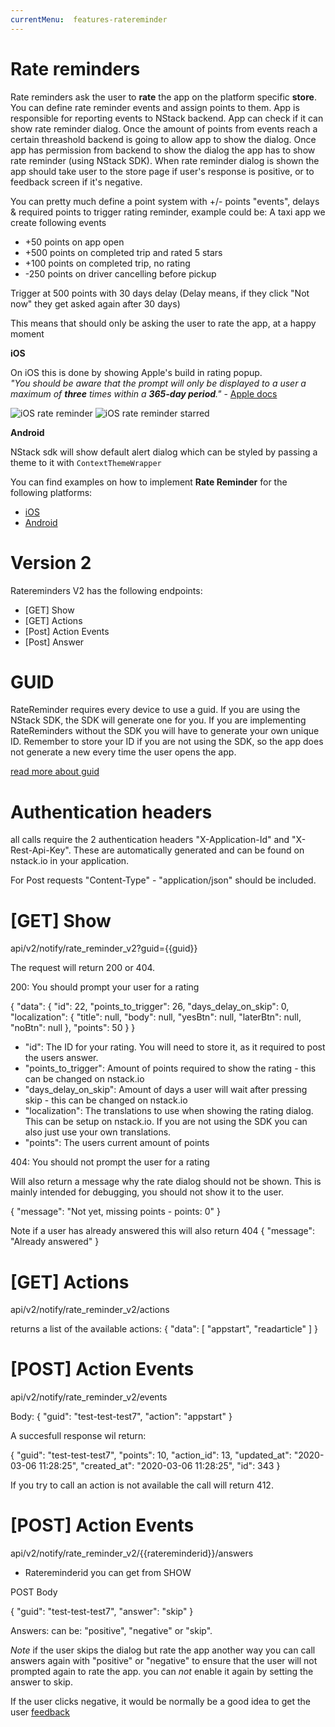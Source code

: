 ```yaml
---
currentMenu:  features-ratereminder
---
```


# Rate reminders

Rate reminders ask the user to **rate** the app on the platform specific **store**.
You can define rate reminder events and assign points to them. App is responsible for reporting events to NStack backend. App can check if it can show rate reminder dialog. Once the amount of points from events reach a certain threashold backend is going to allow app to show the dialog. Once app has permission from backend to show the dialog the app has to show rate reminder (using NStack SDK). When rate reminder dialog is shown the app should take user to the store page if user's response is positive, or to feedback screen if it's negative.


You can pretty much define a point system with +/- points "events", delays & required points to trigger rating reminder, example could be:
A taxi app we create following events
- +50 points on app open
- +500 points on completed trip and rated 5 stars
- +100 points on completed trip, no rating
- -250 points on driver cancelling before pickup

Trigger at 500 points with 30 days delay (Delay means, if they click "Not now" they get asked again after 30 days)

This means that should only be asking the user to rate the app, at a happy moment

**iOS**

On iOS this is done by showing Apple's build in rating popup.  
*"You should be aware that the prompt will only be displayed to a user a maximum of **three** times within a **365-day period**."* - [Apple docs](https://developer.apple.com/documentation/storekit/skstorereviewcontroller/requesting_app_store_reviews)

![iOS rate reminder](https://nstack-io.github.io/documentation/images/FeatureOverview/iOS/iOS_rate_reminder.png)
![iOS rate reminder starred](https://nstack-io.github.io/documentation/images/FeatureOverview/iOS/iOS_rate_reminder_starred.png)

**Android**

NStack sdk will show default alert dialog which can be styled by passing a theme to it with `ContextThemeWrapper`


You can find examples on how to implement **Rate Reminder** for the following platforms:

* [iOS](../../docs/guides/iOS/ios-rate-reminder.html)
* [Android](../../docs/guides/Android/android-rate-reminder.html)


# Version 2

Ratereminders V2 has the following endpoints:

 - [GET] Show
 - [GET] Actions
 - [Post] Action Events
 - [Post] Answer

# GUID

RateReminder requires every device to use a guid. If you are using the NStack SDK, the SDK will generate one for you. If you are implementing RateReminders without the SDK you will have to generate your own unique ID.
Remember to store your ID if you are not using the SDK, so the app does not generate a new every time the user opens the app. 

[read more about guid](API.md#what-is-a-guid)

# Authentication headers
all calls require the 2 authentication headers "X-Application-Id" and "X-Rest-Api-Key". These are automatically generated and can be found on nstack.io in your application.

For Post requests "Content-Type" - "application/json"  should be included.
 

# [GET] Show 
api/v2/notify/rate_reminder_v2?guid={{guid}}

The request will return 200 or 404.

200: You should prompt your user for a rating

{
    "data": {
        "id": 22,
        "points_to_trigger": 26,
        "days_delay_on_skip": 0,
        "localization": {
            "title": null,
            "body": null,
            "yesBtn": null,
            "laterBtn": null,
            "noBtn": null
        },
        "points": 50
    }
}

- "id": The ID for your rating. You will need to store it, as it required to post the users answer.
- "points_to_trigger": Amount of points required to show the rating - this can be changed on nstack.io
- "days_delay_on_skip": Amount of days a user will wait after pressing skip - this can be changed on nstack.io
- "localization": The translations to use when showing the  rating dialog. This can be setup on nstack.io. If you are not using the SDK you can also just use your own translations.
- "points": The users current amount of points 

404: You should not prompt the user for a rating

Will also return a message why the rate dialog should not be shown. This is mainly intended for debugging, you should not show it to the user. 

{
    "message": "Not yet, missing points - points: 0"
}

Note if a user has already answered this will also return 404
{
    "message": "Already answered"
}


# [GET] Actions 
api/v2/notify/rate_reminder_v2/actions

returns a list of the available actions:
{
    "data": [
        "appstart",
        "readarticle"
    ]
}


# [POST] Action Events 
api/v2/notify/rate_reminder_v2/events

Body: 
{
	"guid": "test-test-test7",
	"action": "appstart"
}

A succesfull response wil return:

{
    "guid": "test-test-test7",
    "points": 10,
    "action_id": 13,
    "updated_at": "2020-03-06 11:28:25",
    "created_at": "2020-03-06 11:28:25",
    "id": 343
}

If you try to call an action is not available the call will return 412.


# [POST] Action Events 
api/v2/notify/rate_reminder_v2/{{ratereminderid}}/answers

- Ratereminderid you can get from SHOW

POST Body

{
	"guid": "test-test-test7",
	"answer": "skip"
}

Answers: can be: "positive", "negative" or "skip".


*Note*  if the user skips the dialog but rate the app another way you can call  answers again with "positive" or "negative" to ensure that the user will not prompted again to rate the app. you can _not_ enable it again by setting the answer to skip.

If the user clicks negative, it would be normally be a good idea to get the user [feedback](Feedback.md)
